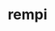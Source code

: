 ---
title: "rempi"
layout: cache
categories: [package, develop]
meta: {"compilers": ["gcc@=11.4.0", "gcc@=9.4.0", "oneapi@=2024.2.1"], "num_specs": 19, "num_specs_by_stack": {"e4s": 5, "e4s-neoverse-v2": 5, "e4s-neoverse_v1": 3, "e4s-oneapi": 5, "e4s-power": 1, "root": 19}, "oss": ["ubuntu20.04", "ubuntu22.04"], "platforms": ["linux"], "stacks": ["e4s", "e4s-neoverse-v2", "e4s-neoverse_v1", "e4s-oneapi", "e4s-power", "root"], "targets": ["neoverse_v1", "neoverse_v2", "ppc64le", "x86_64_v3"], "versions": ["1.1.0"]}
spec_details: [{"compiler": "gcc@=11.4.0", "hash": "4pzqkbojlq5yoq33fsz6o6wc6vj6gwe6", "os": "ubuntu22.04", "platform": "linux", "size": "-", "stacks": ["e4s", "root"], "target": "x86_64_v3", "variants": ["build_system=autotools", "patches=2296f83"], "versions": ["1.1.0"]}, {"compiler": "gcc@=11.4.0", "hash": "6jc3etg75kheso7oar6qjgjuoyn4l3w7", "os": "ubuntu22.04", "platform": "linux", "size": "-", "stacks": ["e4s", "root"], "target": "x86_64_v3", "variants": ["build_system=autotools", "patches=2296f83"], "versions": ["1.1.0"]}, {"compiler": "gcc@=11.4.0", "hash": "6viyyxfuzfr6mg5yt3h44zcdna73n66c", "os": "ubuntu22.04", "platform": "linux", "size": "-", "stacks": ["e4s-neoverse-v2", "root"], "target": "neoverse_v2", "variants": ["build_system=autotools", "patches=2296f83"], "versions": ["1.1.0"]}, {"compiler": "gcc@=11.4.0", "hash": "7mjyynsbhs2knkdg5gebr5wycjve54xb", "os": "ubuntu22.04", "platform": "linux", "size": "-", "stacks": ["e4s-neoverse-v2", "root"], "target": "neoverse_v2", "variants": ["build_system=autotools", "patches=2296f83"], "versions": ["1.1.0"]}, {"compiler": "gcc@=11.4.0", "hash": "7p5od5y5kf5fetzpxdc55jph3pucb7id", "os": "ubuntu22.04", "platform": "linux", "size": "-", "stacks": ["e4s-neoverse-v2", "root"], "target": "neoverse_v2", "variants": ["build_system=autotools", "patches=2296f83"], "versions": ["1.1.0"]}, {"compiler": "oneapi@=2024.2.1", "hash": "ce65iwfxz4zfbbizj4vepr2oy4les5uf", "os": "ubuntu22.04", "platform": "linux", "size": "-", "stacks": ["e4s-oneapi", "root"], "target": "x86_64_v3", "variants": ["build_system=autotools", "patches=2296f83"], "versions": ["1.1.0"]}, {"compiler": "oneapi@=2024.2.1", "hash": "ejyzavh6lpso2cnsr6h6doxgzzrpxaid", "os": "ubuntu22.04", "platform": "linux", "size": "-", "stacks": ["e4s-oneapi", "root"], "target": "x86_64_v3", "variants": ["build_system=autotools", "patches=2296f83"], "versions": ["1.1.0"]}, {"compiler": "oneapi@=2024.2.1", "hash": "endi362sqgrkmkfpc6g5chcgfauu3oeg", "os": "ubuntu22.04", "platform": "linux", "size": "-", "stacks": ["e4s-oneapi", "root"], "target": "x86_64_v3", "variants": ["build_system=autotools", "patches=2296f83"], "versions": ["1.1.0"]}, {"compiler": "oneapi@=2024.2.1", "hash": "gjvbkzh5bdzm3jqdvj545tuqfke6bux4", "os": "ubuntu22.04", "platform": "linux", "size": "-", "stacks": ["e4s-oneapi", "root"], "target": "x86_64_v3", "variants": ["build_system=autotools", "patches=2296f83"], "versions": ["1.1.0"]}, {"compiler": "gcc@=11.4.0", "hash": "jj7asvqk4kyd7emmz73ncffg3wb33wbx", "os": "ubuntu22.04", "platform": "linux", "size": "-", "stacks": ["e4s", "root"], "target": "x86_64_v3", "variants": ["build_system=autotools", "patches=2296f83"], "versions": ["1.1.0"]}, {"compiler": "gcc@=11.4.0", "hash": "jjeu6v3oitaohizpgfpcyc7ozb33yrry", "os": "ubuntu22.04", "platform": "linux", "size": "-", "stacks": ["e4s", "root"], "target": "x86_64_v3", "variants": ["build_system=autotools", "patches=2296f83"], "versions": ["1.1.0"]}, {"compiler": "oneapi@=2024.2.1", "hash": "k6427tvb4rureoapbaskxgnkrit4qxge", "os": "ubuntu22.04", "platform": "linux", "size": "-", "stacks": ["e4s-oneapi", "root"], "target": "x86_64_v3", "variants": ["build_system=autotools", "patches=2296f83"], "versions": ["1.1.0"]}, {"compiler": "gcc@=11.4.0", "hash": "kkcuen24ctcoc4ayngfaki32f3zps3sr", "os": "ubuntu22.04", "platform": "linux", "size": "-", "stacks": ["e4s-neoverse_v1", "root"], "target": "neoverse_v1", "variants": ["build_system=autotools", "patches=2296f83"], "versions": ["1.1.0"]}, {"compiler": "gcc@=11.4.0", "hash": "knrow6tra3tkznmf6aveca7etmfvnr3f", "os": "ubuntu22.04", "platform": "linux", "size": "-", "stacks": ["e4s-neoverse_v1", "root"], "target": "neoverse_v1", "variants": ["build_system=autotools", "patches=2296f83"], "versions": ["1.1.0"]}, {"compiler": "gcc@=11.4.0", "hash": "nu6a3pstyntgzbz4mkkz2d46ilcax2gp", "os": "ubuntu22.04", "platform": "linux", "size": "-", "stacks": ["e4s-neoverse_v1", "root"], "target": "neoverse_v1", "variants": ["build_system=autotools", "patches=2296f83"], "versions": ["1.1.0"]}, {"compiler": "gcc@=11.4.0", "hash": "o2q37obsvip7yno4gfqgw7ro62mjddiu", "os": "ubuntu22.04", "platform": "linux", "size": "-", "stacks": ["e4s-neoverse-v2", "root"], "target": "neoverse_v2", "variants": ["build_system=autotools", "patches=2296f83"], "versions": ["1.1.0"]}, {"compiler": "gcc@=11.4.0", "hash": "thuokzztq52ucge7ywvjxs46vf5htvcf", "os": "ubuntu22.04", "platform": "linux", "size": "-", "stacks": ["e4s", "root"], "target": "x86_64_v3", "variants": ["build_system=autotools", "patches=2296f83"], "versions": ["1.1.0"]}, {"compiler": "gcc@=9.4.0", "hash": "vq7tpv33sma5jk2cpx4acjkkb62h7uzx", "os": "ubuntu20.04", "platform": "linux", "size": "-", "stacks": ["e4s-power", "root"], "target": "ppc64le", "variants": ["build_system=autotools", "patches=2296f83"], "versions": ["1.1.0"]}, {"compiler": "gcc@=11.4.0", "hash": "yefwdmww52gf25xkbncsbntx2ivg3fqq", "os": "ubuntu22.04", "platform": "linux", "size": "-", "stacks": ["e4s-neoverse-v2", "root"], "target": "neoverse_v2", "variants": ["build_system=autotools", "patches=2296f83"], "versions": ["1.1.0"]}]
---